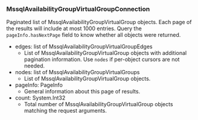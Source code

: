 ### MssqlAvailabilityGroupVirtualGroupConnection
Paginated list of MssqlAvailabilityGroupVirtualGroup objects. Each page of the results will include at most 1000 entries. Query the `pageInfo.hasNextPage` field to know whether all objects were returned.

- edges: list of MssqlAvailabilityGroupVirtualGroupEdges
  - List of MssqlAvailabilityGroupVirtualGroup objects with additional pagination information. Use `nodes` if per-object cursors are not needed.
- nodes: list of MssqlAvailabilityGroupVirtualGroups
  - List of MssqlAvailabilityGroupVirtualGroup objects.
- pageInfo: PageInfo
  - General information about this page of results.
- count: System.Int32
  - Total number of MssqlAvailabilityGroupVirtualGroup objects matching the request arguments.
